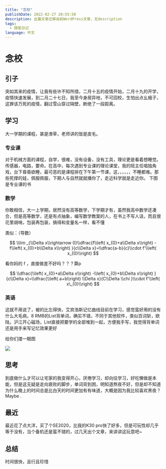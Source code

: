 ```yaml
---
title: "念校"
publishDate: 2022-02-27 20:55:50 
description: 此篇文章迁移自前WordPress文章，无description
tags:
  - 随笔日记
language: 中文
---
```


# 念校

## 引子

突如其来的疫情，让我有些许不知所措，二月十五的疫情开始，二月十九的开学，疫情快速发展，到二月二十七日，我至今身居异地，不可回校，生怕出点幺蛾子，这罪该万死的疫情，翻过雪山穿过隔壁，断绝了一段距离。

## 学习

大一学期的课程，甚是潦草，老师讲的皆是皮毛。

### 专业课

对于机械方面的课程，自学，很难，没有设备，没有工具，理论更是看着想睡觉。传感器，电路，要命。在高中，每次遇到专业课的理论课堂，我的班主任唱独角戏，台下昏昏欲睡，最可恶的是课程排在下午第一节课，这，，，，，，不睡都难。那些死撑的娃，佩服佩服，下期人与自然就就播你了，走近科学就是走近你。 下图是专业课的书

### 数学

你敢相信，大一上学期，居然没有高等数学，下学期才有，虽然我高中数学还凑合，但是高等数学，还是有点抽象，编写数学教案的人，在书上不写人话，而且很花里胡哨，包装再包装，搞得和变量名一样，看不懂

类似：（导数）

$$ \\lim _{\\Delta x\\rightarrow 0}\\dfrac{f\\left( x_{0}+a\\Delta x\\right) -f\\left( x_{0}+b\\Delta x\\right) }{c\\Delta x}=\\dfrac{a-b}{c}\\cdot f'\\left( x_{0}\\right) $$

看你妈的 f ，直接做差不好吗？？？算p

$$ \\dfrac{\\left( x_{0}+a\\Delta x\\right) -\\left( x_{0}+b\\Delta x\\right) }{c\\Delta x}=\\dfrac{\\left( a+b\\right) \\Delta x}{C\\Delta \\chi }\\cdot f'\\left( x\_{0}\\right) $$

### 英语

这就不用说了，被的比忘得快，艾宾浩斯记忆曲线目前在学习，感觉蛮好用的没有什么大毛病，8 RMB的List背单词，确实不错，不同于其他软件，类似百词斩，欧陆，沪江开心磁场，List直接把要学的全部堆到一起，方便我手写，我觉得背单词还是用手来写记忆效果更好

给你们搂一眼图

![](https://en.icu/usr/33333/img4/202202272017721.png)

## 思考

到底做什么才可以让宅家的我变得开心，厌倦学习，却向往学习，好吃懒做是本能，但是这无疑是走向衰败的脚步，单词背到困，明知道熬夜不好，但是却不知道为什么晚上的时间总是比白天的时间更加有有味道，大概是因为我比较喜欢黑夜？Maybe .

## 最近

最近花了点大洋，买了个SE2020，比我的K30 pro快了好多，但是可玩性却几乎等于没有，当个备机还是蛮不错的，过几天出个文章，来讲讲这玩意吧~

## 总结

时间很快，且行且珍惜
